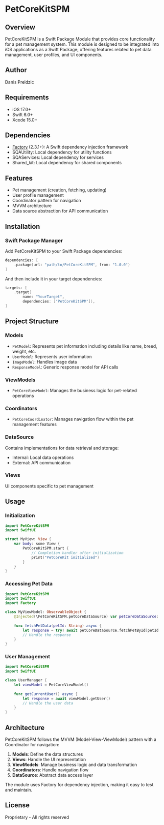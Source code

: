 # PetCoreKitSPM

## Overview
PetCoreKitSPM is a Swift Package Module that provides core functionality for a pet management system. This module is designed to be integrated into iOS applications as a Swift Package, offering features related to pet data management, user profiles, and UI components.

## Author
Danis Preldzic

## Requirements
- iOS 17.0+
- Swift 6.0+
- Xcode 15.0+

## Dependencies
- [Factory](https://github.com/hmlongco/Factory) (2.3.1+): A Swift dependency injection framework
- SQAUtility: Local dependency for utility functions
- SQAServices: Local dependency for services
- Shared_kit: Local dependency for shared components

## Features
- Pet management (creation, fetching, updating)
- User profile management
- Coordinator pattern for navigation
- MVVM architecture
- Data source abstraction for API communication

## Installation

### Swift Package Manager
Add PetCoreKitSPM to your Swift Package dependencies:

```swift
dependencies: [
    .package(url: "path/to/PetCoreKitSPM", from: "1.0.0")
]
```

And then include it in your target dependencies:

```swift
targets: [
    .target(
        name: "YourTarget",
        dependencies: ["PetCoreKitSPM"]),
]
```

## Project Structure

### Models
- `PetModel`: Represents pet information including details like name, breed, weight, etc.
- `UserModel`: Represents user information
- `ImageModel`: Handles image data
- `ResponseModel`: Generic response model for API calls

### ViewModels
- `PetCoreViewModel`: Manages the business logic for pet-related operations

### Coordinators
- `PetCoreCoordinator`: Manages navigation flow within the pet management features

### DataSource
Contains implementations for data retrieval and storage:
- Internal: Local data operations
- External: API communication

### Views
UI components specific to pet management

## Usage

### Initialization
```swift
import PetCoreKitSPM
import SwiftUI

struct MyView: View {
    var body: some View {
        PetCoreKitSPM.start { 
            // Completion handler after initialization
            print("PetCoreKit initialized")
        }
    }
}
```

### Accessing Pet Data
```swift
import PetCoreKitSPM
import SwiftUI
import Factory

class MyViewModel: ObservableObject {
    @Injected(\PetCoreKitSPM.petCoreDataSource) var petCoreDataSource: PetCoreDataSourceProtocol
    
    func fetchPetData(petId: String) async {
        let response = try? await petCoreDataSource.fetchPetById(petId: petId)
        // Handle the response
    }
}
```

### User Management
```swift
import PetCoreKitSPM
import SwiftUI

class UserManager {
    let viewModel = PetCoreViewModel()
    
    func getCurrentUser() async {
        let response = await viewModel.getUser()
        // Handle the user data
    }
}
```

## Architecture

PetCoreKitSPM follows the MVVM (Model-View-ViewModel) pattern with a Coordinator for navigation:

1. **Models**: Define the data structures
2. **Views**: Handle the UI representation
3. **ViewModels**: Manage business logic and data transformation
4. **Coordinators**: Handle navigation flow
5. **DataSource**: Abstract data access layer

The module uses Factory for dependency injection, making it easy to test and maintain.

## License
Proprietary - All rights reserved 